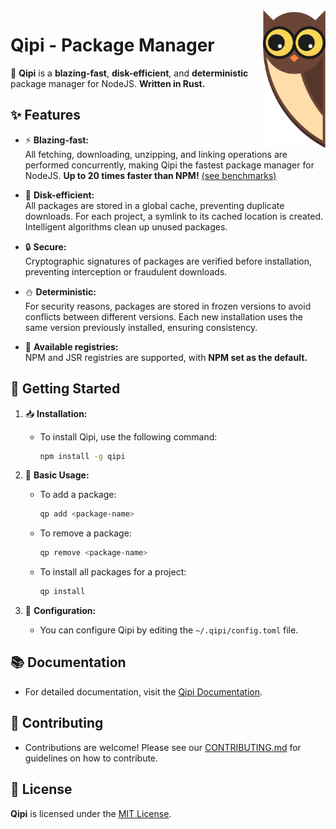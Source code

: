 <img src="./logo.png" width="100" align="right" />

# Qipi - Package Manager

🦉 **Qipi** is a **blazing-fast**, **disk-efficient**, and **deterministic** package manager for NodeJS. **Written in Rust.**

## ✨ Features

- ⚡ **Blazing-fast:**  
  All fetching, downloading, unzipping, and linking operations are performed concurrently, making Qipi the fastest package manager for NodeJS. **Up to 20 times faster than NPM!** [(see benchmarks)](./tests/benchmarks/)

- 💾 **Disk-efficient:**  
  All packages are stored in a global cache, preventing duplicate downloads. For each project, a symlink to its cached location is created. Intelligent algorithms clean up unused packages.

- 🔒 **Secure:**  
  Cryptographic signatures of packages are verified before installation, preventing interception or fraudulent downloads.

- ⛄ **Deterministic:**  
  For security reasons, packages are stored in frozen versions to avoid conflicts between different versions. Each new installation uses the same version previously installed, ensuring consistency.

- 📂 **Available registries:**  
  NPM and JSR registries are supported, with **NPM set as the default.**

## 🚀 Getting Started

1. 📥 **Installation:**

   - To install Qipi, use the following command:
     ```bash
     npm install -g qipi
     ```

2. 🌷 **Basic Usage:**

   - To add a package:

     ```bash
     qp add <package-name>
     ```

   - To remove a package:

     ```bash
     qp remove <package-name>
     ```

   - To install all packages for a project:
     ```bash
     qp install
     ```

3. 🧩 **Configuration:**
   - You can configure Qipi by editing the `~/.qipi/config.toml` file.

## 📚 Documentation

- For detailed documentation, visit the [Qipi Documentation](https://github.com/nehu3n/qipi/wiki).

## 🤝 Contributing

- Contributions are welcome! Please see our [CONTRIBUTING.md](./CONTRIBUTING.md) for guidelines on how to contribute.

## 📄 License

**Qipi** is licensed under the [MIT License](./LICENSE).
